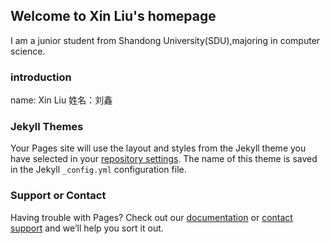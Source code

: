 ## Welcome to Xin Liu's homepage

I am a junior student from Shandong University(SDU),majoring in computer science.

### introduction

name: Xin Liu 
  姓名：刘鑫
  



### Jekyll Themes

Your Pages site will use the layout and styles from the Jekyll theme you have selected in your [repository settings](https://github.com/liuxin0824/liuxin0824.github.io/settings). The name of this theme is saved in the Jekyll `_config.yml` configuration file.

### Support or Contact

Having trouble with Pages? Check out our [documentation](https://help.github.com/categories/github-pages-basics/) or [contact support](https://github.com/contact) and we’ll help you sort it out.
